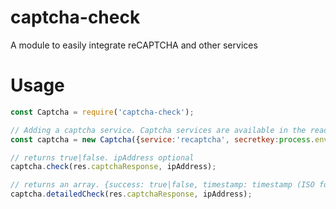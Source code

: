 # captcha-check
A module to easily integrate reCAPTCHA and other services

# Usage
```js
const Captcha = require('captcha-check');

// Adding a captcha service. Captcha services are available in the readme.md
const captcha = new Captcha({service:'recaptcha', secretkey:process.env.SECRET});

// returns true|false. ipAddress optional
captcha.check(res.captchaResponse, ipAddress);

// returns an array. {success: true|false, timestamp: timestamp (ISO format yyyy-MM-dd'T'HH:mm:ssZZ), hostname: string}
captcha.detailedCheck(res.captchaResponse, ipAddress);
```
